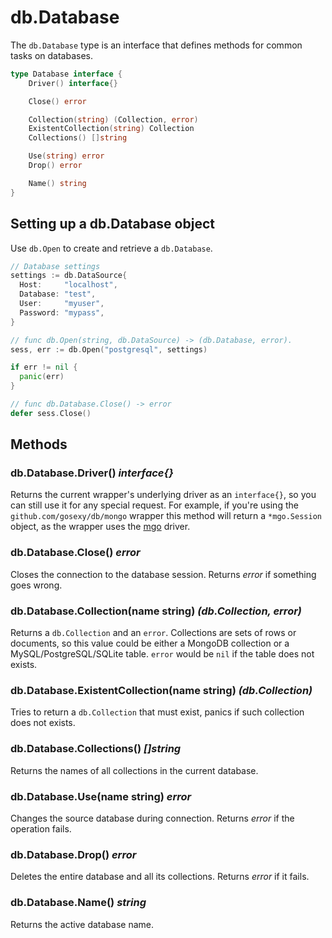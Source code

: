 # db.Database

The ``db.Database`` type is an interface that defines methods for common tasks on databases.

```go
type Database interface {
	Driver() interface{}

	Close() error

	Collection(string) (Collection, error)
	ExistentCollection(string) Collection
	Collections() []string

	Use(string) error
	Drop() error

	Name() string
}
```

## Setting up a db.Database object

Use `db.Open` to create and retrieve a `db.Database`.

```go
// Database settings
settings := db.DataSource{
  Host:     "localhost",
  Database: "test",
  User:     "myuser",
  Password: "mypass",
}

// func db.Open(string, db.DataSource) -> (db.Database, error).
sess, err := db.Open("postgresql", settings)

if err != nil {
  panic(err)
}

// func db.Database.Close() -> error
defer sess.Close()
```

## Methods

### db.Database.Driver() *interface{}*

Returns the current wrapper's underlying driver as an `interface{}`, so you can still use it for any special
request. For example, if you're using the `github.com/gosexy/db/mongo` wrapper this method will return a
`*mgo.Session` object, as the wrapper uses the [mgo](http://labix.org/v2/mgo) driver.

<!--
### db.Database.Open() *error*

Requests a connection to the database. Returns *error* if something goes wrong.
-->

### db.Database.Close() *error*

Closes the connection to the database session. Returns *error* if something goes wrong.

### db.Database.Collection(name string) *(db.Collection, error)*

Returns a `db.Collection` and an `error`. Collections are sets of rows or documents, so this value
could be either a MongoDB collection or a MySQL/PostgreSQL/SQLite table. `error` would be `nil`
if the table does not exists.

### db.Database.ExistentCollection(name string) *(db.Collection)*

Tries to return a `db.Collection` that must exist, panics if such collection does not exists.

### db.Database.Collections() *[]string*

Returns the names of all collections in the current database.

### db.Database.Use(name string) *error*

Changes the source database during connection. Returns *error* if the operation fails.

### db.Database.Drop() *error*

Deletes the entire database and all its collections. Returns *error* if it fails.

### db.Database.Name() *string*

Returns the active database name.
